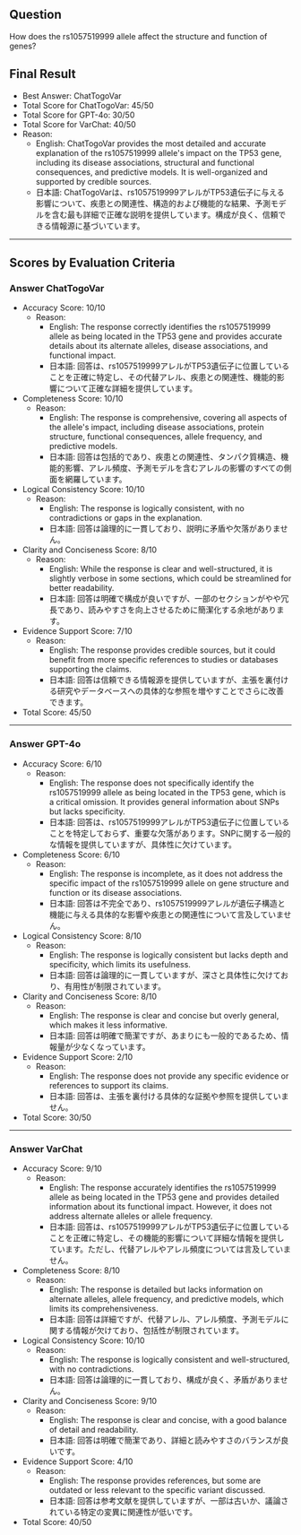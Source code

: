 ## Question

How does the rs1057519999 allele affect the structure and function of genes?

## Final Result

- Best Answer: ChatTogoVar
- Total Score for ChatTogoVar: 45/50
- Total Score for GPT-4o: 30/50
- Total Score for VarChat: 40/50
- Reason:
  - English: ChatTogoVar provides the most detailed and accurate explanation of the rs1057519999 allele's impact on the TP53 gene, including its disease associations, structural and functional consequences, and predictive models. It is well-organized and supported by credible sources.
  - 日本語: ChatTogoVarは、rs1057519999アレルがTP53遺伝子に与える影響について、疾患との関連性、構造的および機能的な結果、予測モデルを含む最も詳細で正確な説明を提供しています。構成が良く、信頼できる情報源に基づいています。

---

## Scores by Evaluation Criteria

### Answer ChatTogoVar
- Accuracy Score: 10/10
  - Reason: 
    - English: The response correctly identifies the rs1057519999 allele as being located in the TP53 gene and provides accurate details about its alternate alleles, disease associations, and functional impact.
    - 日本語: 回答は、rs1057519999アレルがTP53遺伝子に位置していることを正確に特定し、その代替アレル、疾患との関連性、機能的影響について正確な詳細を提供しています。
- Completeness Score: 10/10
  - Reason: 
    - English: The response is comprehensive, covering all aspects of the allele's impact, including disease associations, protein structure, functional consequences, allele frequency, and predictive models.
    - 日本語: 回答は包括的であり、疾患との関連性、タンパク質構造、機能的影響、アレル頻度、予測モデルを含むアレルの影響のすべての側面を網羅しています。
- Logical Consistency Score: 10/10
  - Reason: 
    - English: The response is logically consistent, with no contradictions or gaps in the explanation.
    - 日本語: 回答は論理的に一貫しており、説明に矛盾や欠落がありません。
- Clarity and Conciseness Score: 8/10
  - Reason: 
    - English: While the response is clear and well-structured, it is slightly verbose in some sections, which could be streamlined for better readability.
    - 日本語: 回答は明確で構成が良いですが、一部のセクションがやや冗長であり、読みやすさを向上させるために簡潔化する余地があります。
- Evidence Support Score: 7/10
  - Reason: 
    - English: The response provides credible sources, but it could benefit from more specific references to studies or databases supporting the claims.
    - 日本語: 回答は信頼できる情報源を提供していますが、主張を裏付ける研究やデータベースへの具体的な参照を増やすことでさらに改善できます。
- Total Score: 45/50

---

### Answer GPT-4o
- Accuracy Score: 6/10
  - Reason: 
    - English: The response does not specifically identify the rs1057519999 allele as being located in the TP53 gene, which is a critical omission. It provides general information about SNPs but lacks specificity.
    - 日本語: 回答は、rs1057519999アレルがTP53遺伝子に位置していることを特定しておらず、重要な欠落があります。SNPに関する一般的な情報を提供していますが、具体性に欠けています。
- Completeness Score: 6/10
  - Reason: 
    - English: The response is incomplete, as it does not address the specific impact of the rs1057519999 allele on gene structure and function or its disease associations.
    - 日本語: 回答は不完全であり、rs1057519999アレルが遺伝子構造と機能に与える具体的な影響や疾患との関連性について言及していません。
- Logical Consistency Score: 8/10
  - Reason: 
    - English: The response is logically consistent but lacks depth and specificity, which limits its usefulness.
    - 日本語: 回答は論理的に一貫していますが、深さと具体性に欠けており、有用性が制限されています。
- Clarity and Conciseness Score: 8/10
  - Reason: 
    - English: The response is clear and concise but overly general, which makes it less informative.
    - 日本語: 回答は明確で簡潔ですが、あまりにも一般的であるため、情報量が少なくなっています。
- Evidence Support Score: 2/10
  - Reason: 
    - English: The response does not provide any specific evidence or references to support its claims.
    - 日本語: 回答は、主張を裏付ける具体的な証拠や参照を提供していません。
- Total Score: 30/50

---

### Answer VarChat
- Accuracy Score: 9/10
  - Reason: 
    - English: The response accurately identifies the rs1057519999 allele as being located in the TP53 gene and provides detailed information about its functional impact. However, it does not address alternate alleles or allele frequency.
    - 日本語: 回答は、rs1057519999アレルがTP53遺伝子に位置していることを正確に特定し、その機能的影響について詳細な情報を提供しています。ただし、代替アレルやアレル頻度については言及していません。
- Completeness Score: 8/10
  - Reason: 
    - English: The response is detailed but lacks information on alternate alleles, allele frequency, and predictive models, which limits its comprehensiveness.
    - 日本語: 回答は詳細ですが、代替アレル、アレル頻度、予測モデルに関する情報が欠けており、包括性が制限されています。
- Logical Consistency Score: 10/10
  - Reason: 
    - English: The response is logically consistent and well-structured, with no contradictions.
    - 日本語: 回答は論理的に一貫しており、構成が良く、矛盾がありません。
- Clarity and Conciseness Score: 9/10
  - Reason: 
    - English: The response is clear and concise, with a good balance of detail and readability.
    - 日本語: 回答は明確で簡潔であり、詳細と読みやすさのバランスが良いです。
- Evidence Support Score: 4/10
  - Reason: 
    - English: The response provides references, but some are outdated or less relevant to the specific variant discussed.
    - 日本語: 回答は参考文献を提供していますが、一部は古いか、議論されている特定の変異に関連性が低いです。
- Total Score: 40/50